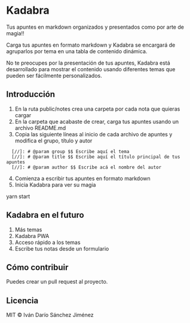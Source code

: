 # Kadabra

Tus apuntes en markdown organizados y presentados como por arte de magia!!

Carga tus apuntes en formato markdown y Kadabra se encargará de agruparlos por tema en una tabla de contenido dinámica.

No te preocupes por la presentación de tus apuntes, Kadabra está desarrollado para mostrar el contenido usando diferentes temas que pueden ser fácilmente personalizados. 
## Introducción

1. En la ruta public/notes crea una carpeta por cada nota que quieras cargar
2. En la carpeta que acabaste de crear, carga tus apuntes usando un archivo README.md
3. Copia las siguiente líneas al inicio de cada archivo de apuntes y modifica el grupo, título y autor 

```
  [//]: # @param group $$ Escribe aquí el tema
  [//]: # @param title $$ Escribe aquí el título principal de tus apuntes
  [//]: # @param author $$ Escribe acá el nombre del autor
```

4. Comienza a escribir tus apuntes en formato markdown
5. Inicia Kadabra para ver su magia
  
  yarn start


## Kadabra en el futuro

1. Más temas
2. Kadabra PWA
3. Acceso rápido a los temas
4. Escribe tus notas desde un formulario 

## Cómo contribuir

Puedes crear un pull request al proyecto.

## Licencia

MIT © Iván Darío Sánchez Jiménez